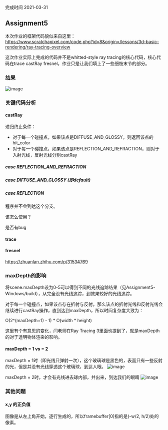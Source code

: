 完成时间 2021-03-31
## Assignment5
本次作业的框架代码貌似来自这里：https://www.scratchapixel.com/code.php?id=8&origin=/lessons/3d-basic-rendering/ray-tracing-overview

这次作业实际上完成的代码并不是whitted-style ray tracing的核心代码，核心代码在trace castRay fresnel，作业只是让我们填上了一些细枝末节的部分。

### 结果
![image](https://user-images.githubusercontent.com/17798738/113126220-fecc4580-9249-11eb-9e42-b2ab4a77cdae.png)

### 关键代码分析
#### castRay
递归终止条件：
* 对于每一个碰撞点，如果该点是DIFFUSE_AND_GLOSSY，则返回该点的hit_color
* 对于每一个碰撞点，如果该点是REFLECTION_AND_REFRACTION，则对于入射光线，反射光线分别castRay
##### case REFLECTION_AND_REFRACTION
##### case DIFFUSE_AND_GLOSSY (即default)
##### case REFLECTION
程序并不会到达这个分支。

该怎么使用？

是否有bug
#### trace

#### fresnel
https://zhuanlan.zhihu.com/p/31534769

### maxDepth的影响
将scene.maxDepth设为0-5可以得到不同的光线追踪结果（见Assignment5-Windows/build），从完全没有光线追踪，到效果较好的光线追踪。

对于每一个碰撞点，如果该点存在折射与反射，那么该点的折射光线和反射光线会继续进行castRay操作，直到达到maxDepth，所以时间复杂度大致为：

O(2^(maxDepth+1) - 1) * O(width * height)

这里有个有意思的变化，闫老师在Ray Tracing 3里面也提到了，就是maxDepth的对于透明物体渲染的影响。
#### maxDepth = 1 vs = 2
maxDepth = 1时（即光线只弹射一次），这个玻璃球是黑色的，表面只有一些反射的光，但是并没有光线穿透这个玻璃球，到达人眼。
![image](https://user-images.githubusercontent.com/17798738/113280803-600e1a80-9317-11eb-8526-d5f35ac8eb2b.png)

maxDepth = 2时，才会有光线进去球内部，并出来，到达我们的眼睛
![image](https://user-images.githubusercontent.com/17798738/113281131-c3984800-9317-11eb-8ab3-81eb61a496f3.png)

### 其他问题

#### x,y 的正负值
图像是从左上角开始，逐行生成的，所以framebuffer[0]指的是(-w/2, h/2)处的像素。
